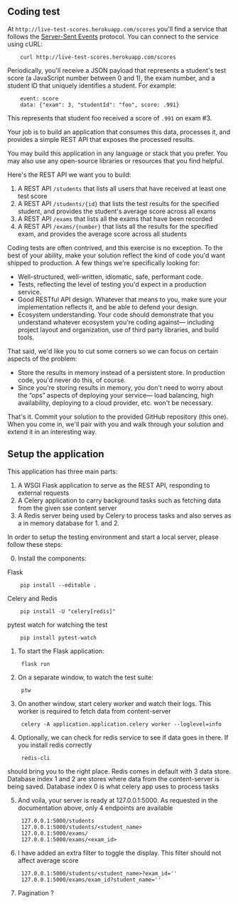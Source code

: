## Coding test


At `http://live-test-scores.herokuapp.com/scores` you'll find a service that follows the [Server-Sent Events](https://www.w3.org/TR/2015/REC-eventsource-20150203/) protocol. You can connect to the service using cURL:

        curl http://live-test-scores.herokuapp.com/scores

Periodically, you'll receive a JSON payload that represents a student's test score (a JavaScript number between 0 and 1), the exam number, and a student ID that uniquely identifies a student. For example:


        event: score
        data: {"exam": 3, "studentId": "foo", score: .991}

This represents that student foo received a score of `.991` on exam #3.

Your job is to build an application that consumes this data, processes it, and provides a simple REST API that exposes the processed results.

You may build this application in any language or stack that you prefer. You may also use any open-source libraries or resources that you find helpful.

Here's the REST API we want you to build:

1. A REST API `/students` that lists all users that have received at least one test score
2. A REST API `/students/{id}` that lists the test results for the specified student, and provides the student's average score across all exams
3. A REST API `/exams` that lists all the exams that have been recorded
4. A REST API `/exams/{number}` that lists all the results for the specified exam, and provides the average score across all students

Coding tests are often contrived, and this exercise is no exception. To the best of your ability, make your solution reflect the kind of code you'd want shipped to production. A few things we're specifically looking for:


* Well-structured, well-written, idiomatic, safe, performant code.
* Tests, reflecting the level of testing you'd expect in a production service.
* Good RESTful API design. Whatever that means to you, make sure your implementation reflects it, and be able to defend your design.
* Ecosystem understanding. Your code should demonstrate that you understand whatever ecosystem you're coding against— including project layout and organization, use of third party libraries, and build tools.

That said, we'd like you to cut some corners so we can focus on certain aspects of the problem:


* Store the results in memory instead of a persistent store. In production code, you'd never do this, of course.
* Since you're storing results in memory, you don't need to worry about the “ops” aspects of deploying your service— load balancing, high availability, deploying to a cloud provider, etc. won't be necessary.


That's it. Commit your solution to the provided GitHub repository (this one).  When you come in, we'll pair with you and  walk through your solution and extend it in an interesting way.


## Setup the application

This application has three main parts:
1. A WSGI Flask application to serve as the REST API, responding to external requests
2. A Celery application to carry background tasks such as fetching data from the given sse content server
3. A Redis server being used by Celery to process tasks and also serves as a in memory database for 1. and 2.

In order to setup the testing environment and start a local server, please follow these steps:

0. Install the components:

  Flask

        pip install --editable .

  Celery and Redis

        pip install -U "celery[redis]"

  pytest watch for watching the test

        pip install pytest-watch

1. To start the Flask application:

        flask run

2. On a separate window, to watch the test suite:

        ptw

3. On another window, start celery worker and watch their logs.  This worker is required to fetch data from content-server

        celery -A application.application.celery worker --loglevel=info

4. Optionally, we can check for redis service to see if data goes in there. If you install redis correctly

        redis-cli

should bring you to the right place. Redis comes in default with 3 data store. Database index 1 and 2 are stores where data from the content-server is being saved.  Database index 0 is what celery app uses to process tasks

5. And voila, your server is ready at 127.0.0.1:5000.  As requested in the documentation above, only 4 endpoints are available

        127.0.0.1:5000/students
        127.0.0.1:5000/students/<student_name>
        127.0.0.1:5000/exams/
        127.0.0.1:5000/exams/<exam_id>

6. I have added an extra filter to toggle the display. This filter should not affect average score

        127.0.0.1:5000/students/<student_name>?exam_id=''
        127.0.0.1:5000/exams/exam_id?student_name=''

7. Pagination ?
